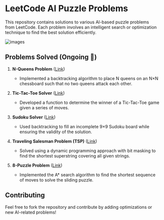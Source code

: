 # LeetCode AI Puzzle Problems

This repository contains solutions to various AI-based puzzle problems from LeetCode. Each problem involves an intelligent search or optimization technique to find the best solution efficiently.

![images](https://github.com/user-attachments/assets/8c19feb2-7cbd-4d08-b750-1b2b7dfab047)

## Problems Solved (Ongoing 🚀)

1. **N-Queens Problem** ([Link](https://leetcode.com/problems/n-queens/description/))

   - Implemented a backtracking algorithm to place N queens on an N×N chessboard such that no two queens attack each other.

2. **Tic-Tac-Toe Solver** ([Link](https://leetcode.com/problems/find-winner-on-a-tic-tac-toe-game/description/))

   - Developed a function to determine the winner of a Tic-Tac-Toe game given a series of moves.

3. **Sudoku Solver** ([Link](https://leetcode.com/problems/sudoku-solver/description/))

   - Used backtracking to fill an incomplete 9×9 Sudoku board while ensuring the validity of the solution.

4. **Traveling Salesman Problem (TSP)** ([Link](https://leetcode.com/problems/find-the-shortest-superstring/solutions/194932/Travelling-Salesman-Problem/))

   - Solved using a dynamic programming approach with bit masking to find the shortest superstring covering all given strings.

5. **8-Puzzle Problem** ([Link](https://leetcode.com/problems/sliding-puzzle/description/))

   - Implemented the A\* search algorithm to find the shortest sequence of moves to solve the sliding puzzle.

## Contributing

Feel free to fork the repository and contribute by adding optimizations or new AI-related problems!


